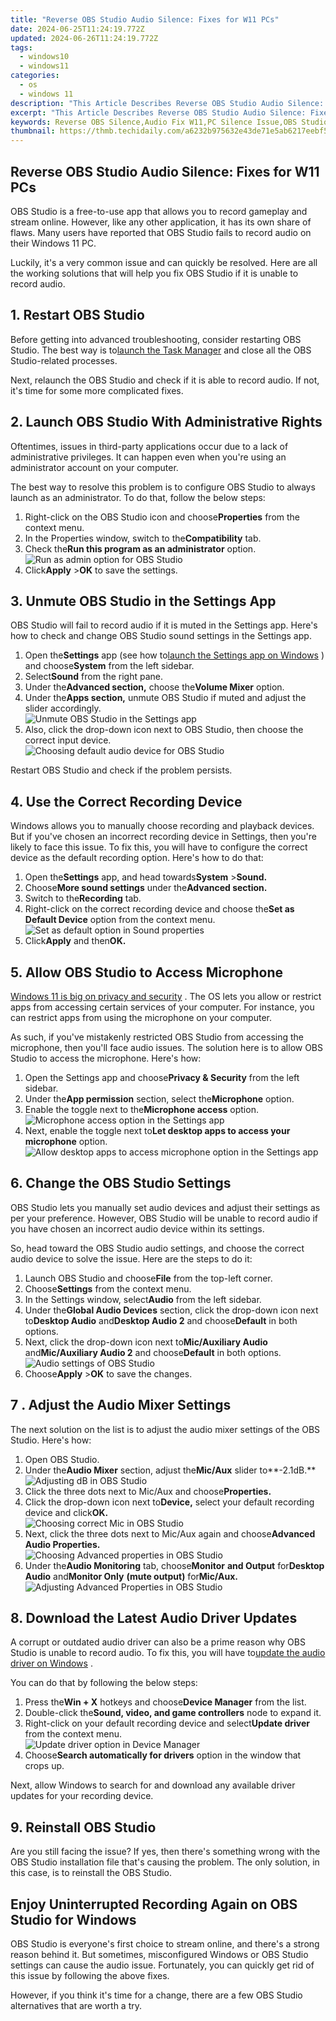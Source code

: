 ```yaml
---
title: "Reverse OBS Studio Audio Silence: Fixes for W11 PCs"
date: 2024-06-25T11:24:19.772Z
updated: 2024-06-26T11:24:19.772Z
tags:
  - windows10
  - windows11
categories:
  - os
  - windows 11
description: "This Article Describes Reverse OBS Studio Audio Silence: Fixes for W11 PCs"
excerpt: "This Article Describes Reverse OBS Studio Audio Silence: Fixes for W11 PCs"
keywords: Reverse OBS Silence,Audio Fix W11,PC Silence Issue,OBS Studio Troubleshoot,W11 Noise Reduction,Audio Silence Solutions,OBS Silent Mode
thumbnail: https://thmb.techidaily.com/a6232b975632e43de71e5ab6217eebf552fc531569d56d79c1b10e2acedb4321.png
---
```


## Reverse OBS Studio Audio Silence: Fixes for W11 PCs

 OBS Studio is a free-to-use app that allows you to record gameplay and stream online. However, like any other application, it has its own share of flaws. Many users have reported that OBS Studio fails to record audio on their Windows 11 PC.

 Luckily, it's a very common issue and can quickly be resolved. Here are all the working solutions that will help you fix OBS Studio if it is unable to record audio.

## 1\. Restart OBS Studio

 Before getting into advanced troubleshooting, consider restarting OBS Studio. The best way is to[launch the Task Manager](https://www.makeuseof.com/windows-open-device-manager/) and close all the OBS Studio-related processes.

 Next, relaunch the OBS Studio and check if it is able to record audio. If not, it's time for some more complicated fixes.

## 2\. Launch OBS Studio With Administrative Rights

 Oftentimes, issues in third-party applications occur due to a lack of administrative privileges. It can happen even when you're using an administrator account on your computer.

 The best way to resolve this problem is to configure OBS Studio to always launch as an administrator. To do that, follow the below steps:

1. Right-click on the OBS Studio icon and choose**Properties** from the context menu.
2. In the Properties window, switch to the**Compatibility** tab.
3. Check the**Run this program as an administrator** option.  
![Run as admin option for OBS Studio](https://static1.makeuseofimages.com/wordpress/wp-content/uploads/2023/01/run-as-admin-option.jpg)
4. Click**Apply** \>**OK** to save the settings.

## 3\. Unmute OBS Studio in the Settings App

 OBS Studio will fail to record audio if it is muted in the Settings app. Here's how to check and change OBS Studio sound settings in the Settings app.

1. Open the**Settings** app (see how to[launch the Settings app on Windows](https://www.makeuseof.com/windows-ways-to-open-system-settings/) ) and choose**System** from the left sidebar.
2. Select**Sound** from the right pane.
3. Under the**Advanced section,** choose the**Volume Mixer** option.
4. Under the**Apps section,** unmute OBS Studio if muted and adjust the slider accordingly.  
![Unmute OBS Studio in the Settings app](https://static1.makeuseofimages.com/wordpress/wp-content/uploads/2023/01/unmute-obs-studio.jpg)
5. Also, click the drop-down icon next to OBS Studio, then choose the correct input device.  
![Choosing default audio device for OBS Studio](https://static1.makeuseofimages.com/wordpress/wp-content/uploads/2023/01/choosing-default-audio-device.jpg)

Restart OBS Studio and check if the problem persists.

## 4\. Use the Correct Recording Device

 Windows allows you to manually choose recording and playback devices. But if you've chosen an incorrect recording device in Settings, then you're likely to face this issue. To fix this, you will have to configure the correct device as the default recording option. Here's how to do that:

1. Open the**Settings** app, and head towards**System** \>**Sound.**
2. Choose**More sound settings** under the**Advanced section.**
3. Switch to the**Recording** tab.
4. Right-click on the correct recording device and choose the**Set as Default Device** option from the context menu.  
![Set as default option in Sound properties](https://static1.makeuseofimages.com/wordpress/wp-content/uploads/2023/01/set-as-default-option.jpg)
5. Click**Apply** and then**OK.**

## 5\. Allow OBS Studio to Access Microphone

[Windows 11 is big on privacy and security](https://www.makeuseof.com/windows-11-privacy-options-explained/) . The OS lets you allow or restrict apps from accessing certain services of your computer. For instance, you can restrict apps from using the microphone on your computer.

 As such, if you've mistakenly restricted OBS Studio from accessing the microphone, then you'll face audio issues. The solution here is to allow OBS Studio to access the microphone. Here's how:

1. Open the Settings app and choose**Privacy & Security** from the left sidebar.
2. Under the**App permission** section, select the**Microphone** option.
3. Enable the toggle next to the**Microphone access** option.  
![Microphone access option in the Settings app](https://static1.makeuseofimages.com/wordpress/wp-content/uploads/2023/01/microphone-access.jpg)
4. Next, enable the toggle next to**Let desktop apps to access your microphone** option.  
![Allow desktop apps to access microphone option in the Settings app](https://static1.makeuseofimages.com/wordpress/wp-content/uploads/2023/01/allow-desktop-apps-to-access-microphone.jpg)

## 6\. Change the OBS Studio Settings

 OBS Studio lets you manually set audio devices and adjust their settings as per your preference. However, OBS Studio will be unable to record audio if you have chosen an incorrect audio device within its settings.

 So, head toward the OBS Studio audio settings, and choose the correct audio device to solve the issue. Here are the steps to do it:

1. Launch OBS Studio and choose**File** from the top-left corner.
2. Choose**Settings** from the context menu.
3. In the Settings window, select**Audio** from the left sidebar.
4. Under the**Global Audio Devices** section, click the drop-down icon next to**Desktop Audio** and**Desktop Audio 2** and choose**Default** in both options.
5. Next, click the drop-down icon next to**Mic/Auxiliary Audio** and**Mic/Auxiliary Audio 2** and choose**Default** in both options.  
![Audio settings of OBS Studio](https://static1.makeuseofimages.com/wordpress/wp-content/uploads/2023/01/audio-settings.jpg)
6. Choose**Apply** \>**OK** to save the changes.

## 7 . Adjust the Audio Mixer Settings

 The next solution on the list is to adjust the audio mixer settings of the OBS Studio. Here's how:

1. Open OBS Studio.
2. Under the**Audio Mixer** section, adjust the**Mic/Aux** slider to**\-2.1dB.**  
![Adjusting dB in OBS Studio](https://static1.makeuseofimages.com/wordpress/wp-content/uploads/2023/01/adjusting-db.jpg)
3. Click the three dots next to Mic/Aux and choose**Properties.**
4. Click the drop-down icon next to**Device,** select your default recording device and click**OK.**  
![Choosing correct Mic in OBS Studio](https://static1.makeuseofimages.com/wordpress/wp-content/uploads/2023/01/choosing-correct-mic.jpg)
5. Next, click the three dots next to Mic/Aux again and choose**Advanced Audio Properties.**  
![Choosing Advanced properties in OBS Studio](https://static1.makeuseofimages.com/wordpress/wp-content/uploads/2023/01/advanced-properties.jpg)
6. Under the**Audio Monitoring** tab, choose**Monitor** **and Output** for**Desktop Audio** and**Monitor Only** **(mute output)** for**Mic/Aux.**  
![Adjusting Advanced Properties in OBS Studio](https://static1.makeuseofimages.com/wordpress/wp-content/uploads/2023/01/adjusting-advanced-properties.jpg)

## 8\. Download the Latest Audio Driver Updates

 A corrupt or outdated audio driver can also be a prime reason why OBS Studio is unable to record audio. To fix this, you will have to[update the audio driver on Windows](https://www.makeuseof.com/how-to-update-audio-drivers-windows-11/) .

You can do that by following the below steps:

1. Press the**Win + X** hotkeys and choose**Device Manager** from the list.
2. Double-click the**Sound, video, and game controllers** node to expand it.
3. Right-click on your default recording device and select**Update driver** from the context menu.  
![Update driver option in Device Manager](https://static1.makeuseofimages.com/wordpress/wp-content/uploads/2023/01/update-driver-2.jpg)
4. Choose**Search automatically for drivers** option in the window that crops up.

 Next, allow Windows to search for and download any available driver updates for your recording device.

## 9\. Reinstall OBS Studio

 Are you still facing the issue? If yes, then there's something wrong with the OBS Studio installation file that's causing the problem. The only solution, in this case, is to reinstall the OBS Studio.

## Enjoy Uninterrupted Recording Again on OBS Studio for Windows

 OBS Studio is everyone's first choice to stream online, and there's a strong reason behind it. But sometimes, misconfigured Windows or OBS Studio settings can cause the audio issue. Fortunately, you can quickly get rid of this issue by following the above fixes.

 However, if you think it's time for a change, there are a few OBS Studio alternatives that are worth a try.


<ins class="adsbygoogle"
     style="display:block"
     data-ad-format="autorelaxed"
     data-ad-client="ca-pub-7571918770474297"
     data-ad-slot="1223367746"></ins>



<ins class="adsbygoogle"
     style="display:block"
     data-ad-client="ca-pub-7571918770474297"
     data-ad-slot="8358498916"
     data-ad-format="auto"
     data-full-width-responsive="true"></ins>


